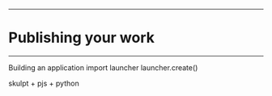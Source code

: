 --------------------------------
# Publishing your work
--------------------------------

Building an application
import launcher
launcher.create()

skulpt + pjs + python


